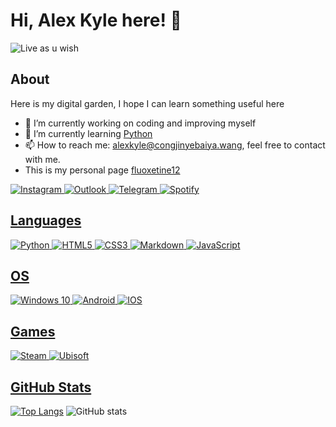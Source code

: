 # Hi, Alex Kyle here! 👋 
![Live as u wish](https://congjinyebaiya-pics.oss-cn-hangzhou.aliyuncs.com/default.new.png)

## About
Here is my digital garden, I hope I can learn something useful here
- 🔭 I’m currently working on coding and improving myself
- 🌱 I’m currently learning [Python](https://www.python.org/)
- 📫 How to reach me: [alexkyle@congjinyebaiya.wang](mailto:alexkyle@congjinyebaiya.wang), feel free to contact with me.
- This is my personal page [fluoxetine12](https://fluoxetine12.icu/)

<a href='https://www.instagram.com/alex_kyleeee/'><img alt="Instagram" src="https://img.shields.io/badge/<instagram>%20-%23E4405F.svg?&style=for-the-badge&logo=Instagram&logoColor=white"/>
<a href='mailto:alexkyleeee@outlook.com/'><img alt="Outlook" src="https://img.shields.io/badge/Microsoft_Outlook-0078D4?style=for-the-badge&logo=microsoft-outlook&logoColor=white" />
<a href='https://telegram.me/alexkyleeee/'><img alt="Telegram" src="https://img.shields.io/badge/Telegram-2CA5E0?style=for-the-badge&logo=telegram&logoColor=white" />
<a href='https://open.spotify.com/user/m4hkj61zfcat0azhv4zq0uraa'><img alt="Spotify" src="https://img.shields.io/badge/Spotify-1ED760?style=for-the-badge&logo=spotify&logoColor=white" />

## Languages
<a href='https:python.org/'><img alt="Python" src="https://img.shields.io/badge/python%20-%2314354C.svg?&style=for-the-badge&logo=python&logoColor=white"/>
<a href='https://html.com/html5/'><img alt="HTML5" src="https://img.shields.io/badge/html5%20-%23E34F26.svg?&style=for-the-badge&logo=html5&logoColor=white"/>
<a href='https://zh.wikipedia.org/zh-tw/%E5%B1%82%E5%8F%A0%E6%A0%B7%E5%BC%8F%E8%A1%A8'><img alt="CSS3" src="https://img.shields.io/badge/css3%20-%231572B6.svg?&style=for-the-badge&logo=css3&logoColor=white"/>
<a href='https://commonmark.org/help/'><img alt="Markdown" src="https://img.shields.io/badge/markdown-%23000000.svg?&style=for-the-badge&logo=markdown&logoColor=white"/>
<a href='https://developer.mozilla.org/zh-CN/docs/Web/JavaScript'><img alt="JavaScript" src="https://img.shields.io/badge/javascript%20-%23323330.svg?&style=for-the-badge&logo=javascript&logoColor=%23F7DF1E"/>

## OS
<img alt="Windows 10" src="https://img.shields.io/badge/Windows-0078D6?style=for-the-badge&logo=windows&logoColor=white" />
<img alt="Android" src="https://img.shields.io/badge/Android-3DDC84?style=for-the-badge&logo=android&logoColor=white" />
<img alt="IOS" src="https://img.shields.io/badge/iOS-000000?style=for-the-badge&logo=ios&logoColor=white">

## Games
<a href='https://steamcommunity.com/id/fluoxetine12'><img alt="Steam" src="https://img.shields.io/badge/steam%20-%23000000.svg?&style=for-the-badge&logo=steam&logoColor=white"/>
<a href='https://www.ubisoft.com'><img alt="Ubisoft" src="https://img.shields.io/badge/Ubisoft%20-%23F5F5F5.svg?&style=for-the-badge&logo=Ubisoft&logoColor=black"/>        

## GitHub Stats
[![Top Langs](https://github-readme-stats.vercel.app/api/top-langs/?username=congjinyebaiya)](https://github.com/anuraghazra/github-readme-stats)
![GitHub stats](https://github-readme-stats.vercel.app/api?username=congjinyebaiya&show_icons=true&count_private=true)  

